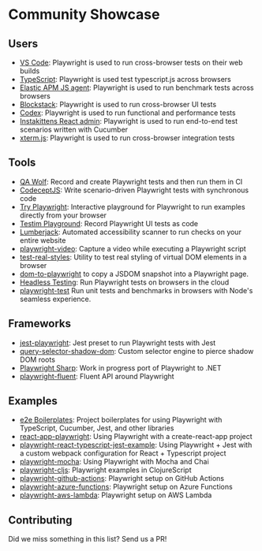 # Community Showcase

## Users

* [VS Code](https://github.com/microsoft/vscode): Playwright is used to run cross-browser tests on their web builds
* [TypeScript](https://github.com/microsoft/TypeScript): Playwright is used test typescript.js across browsers
* [Elastic APM JS agent](https://github.com/elastic/apm-agent-rum-js): Playwright is used to run benchmark tests across browsers
* [Blockstack](https://github.com/blockstack/ux): Playwright is used to run cross-browser UI tests
* [Codex](https://github.com/codex-src/codex-app): Playwright is used to run functional and performance tests
* [Instakittens React admin](https://github.com/fredericbonnet/instakittens-react-admin): Playwright is used to run end-to-end test scenarios written with Cucumber
* [xterm.js](https://github.com/xtermjs/xterm.js): Playwright is used to run cross-browser integration tests

## Tools

* [QA Wolf](https://github.com/qawolf/qawolf): Record and create Playwright tests and then run them in CI
* [CodeceptJS](https://github.com/Codeception/CodeceptJS): Write scenario-driven Playwright tests with synchronous code
* [Try Playwright](https://try.playwright.tech/): Interactive playground for Playwright to run examples directly from your browser
* [Testim Playground](https://www.testim.io/playground/): Record Playwright UI tests as code
* [Lumberjack](https://github.com/JakePartusch/lumberjack): Automated accessibility scanner to run checks on your entire website
* [playwright-video](https://github.com/qawolf/playwright-video): Capture a video while executing a Playwright script
* [test-real-styles](https://github.com/Xiphe/test-real-styles): Utility to test real styling of virtual DOM elements in a browser
* [dom-to-playwright](https://github.com/Xiphe/dom-to-playwright) to copy a JSDOM snapshot into a Playwright page.
* [Headless Testing](https://headlesstesting.com/support/start/playwright.html): Run Playwright tests on browsers in the cloud
* [playwright-test](https://github.com/hugomrdias/playwright-test) Run unit tests and benchmarks in browsers with Node's seamless experience.

## Frameworks

* [jest-playwright](https://github.com/mmarkelov/jest-playwright): Jest preset to run Playwright tests with Jest
* [query-selector-shadow-dom](https://github.com/Georgegriff/query-selector-shadow-dom): Custom selector engine to pierce shadow DOM roots
* [Playwright Sharp](https://github.com/kblok/playwright-sharp): Work in progress port of Playwright to .NET
* [playwright-fluent](https://github.com/hdorgeval/playwright-fluent): Fluent API around Playwright

## Examples
 
* [e2e Boilerplates](https://github.com/e2e-boilerplates?utf8=%E2%9C%93&q=playwright): Project boilerplates for using Playwright with TypeScript, Cucumber, Jest, and other libraries
* [react-app-playwright](https://github.com/KyleADay/react-app-playwright): Using Playwright with a create-react-app project
* [playwright-react-typescript-jest-example](https://github.com/azemetre/playwright-react-typescript-jest-example): Using Playwright + Jest with a custom webpack configuration for React + Typescript project 
* [playwright-mocha](https://github.com/roggerfe/playwright-mocha): Using Playwright with Mocha and Chai
* [playwright-cljs](https://github.com/apeckham/playwright-cljs): Playwright examples in ClojureScript
* [playwright-github-actions](https://github.com/arjun27/playwright-github-actions/actions): Playwright setup on GitHub Actions
* [playwright-azure-functions](https://github.com/arjun27/playwright-azure-functions): Playwright setup on Azure Functions
* [playwright-aws-lambda](https://github.com/austinkelleher/playwright-aws-lambda): Playwright setup on AWS Lambda

## Contributing

Did we miss something in this list? Send us a PR!
